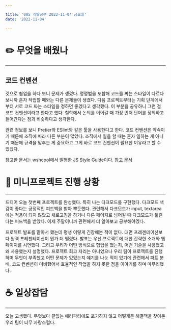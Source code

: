 ```yaml
---

title: '005 개발공부 2022-11-04 금요일'
date: '2022-11-04'

---
```


# ✏️ 무엇을 배웠나

---

## 코드 컨벤션

깃으로 협업을 하다 보니 문제가 생겼다. 명명법을 포함해 코드를 짜는 스타일이 다르다보니까 혼자 작업할 때와는 다른 문제들이 생겼다. 다음 프로젝트부터는 기획 단계에서부터 서로 코드 짜는 스타일을 정하면 좋겠다고 생각했다. 이 부분을 공유하니 그런 걸 코드 컨벤션이라고 한다고 했다. 철학에서 논의를 이어갈 때 가장 먼저 단어를 정의하고 들어간다는 점과 비슷하다고 생각한다.

관련 정보를 보니 Pretier와 ESlint와 같은 툴을 사용한다고 한다. 코드 컨벤션은 약속이기 때문에 조직에 따라 다른 부분이 많았다. 조직에서 일을 할 때는 혼자 일하는 게 아니기 때문에 규격을 맞추는 게 중요하고 그게 바로 코드 컨벤션이 필요한 이유라고 할 수 있겠다.

참고한 문서는 wshcool에서 발행한 JS Style Guide이다.
[참고 문서](https://www.w3schools.com/js/js_conventions.asp)

# 📃 미니프로젝트 진행 상황

---

드디어 오늘 첫번째 프로젝트를 완성했다. 특히 나는 다크모드를 구현했다. 다크모드 색감이 좋다는 긍정적인 피드백을 받아 뿌듯했다. 관련해서 다크모드가 input, textarea에는 적용이 되지 않았고 새로고침을 하거나 다른 페이지로 넘어갈 때 다크모드가 풀린다는 피드백을 받았다. 이제 주말이니까 관련해서 더 알아보고 공부해야겠다.

프로젝트 발표를 맡아서 했는데 평생 이렇게 긴장해본 적이 없다. 대면 프레젠테이션보다 원격 프레젠테이션이 뭔가 더 떨렸다. 발표는 우선 프로젝트에 대한 간략한 소개와 웹페이지를 시연했다. 그리고 우리가 어떤 방식으로 협업을 했는지, 어떤 기술을 사용했고 왜 사용했는지 설명했다. 프로젝트 회고 자리는 아니었으나 우리 팀이 프로젝트를 진행하며 무엇이 부족했고 어떤 문제가 있었는지 얘기를 나눈 적이 있기에 관련해서 파트 분배, 코드 컨벤션이 미비했어서 효율적인 작업을 하지 못한 점을 이야기를 하며 마무리했다.

# ☕️ 일상잡담

---

오늘 고생했다.
무엇보다 끝없는 에러파티에도 포기하지 않고 어떻게든 해결책을 찾아온 우리 팀이 너무 자랑스럽다.

